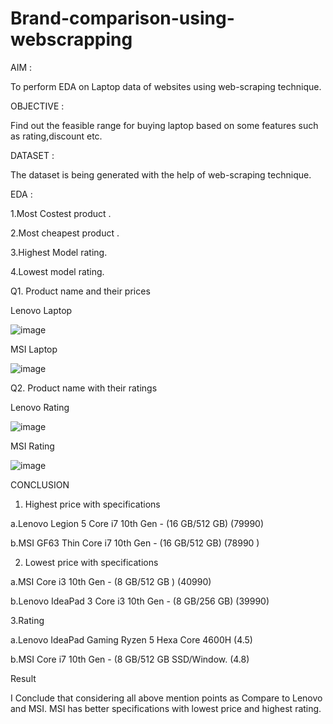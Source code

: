 # Brand-comparison-using-webscrapping
AIM :

To perform EDA on Laptop data of  websites using web-scraping technique.

OBJECTIVE :

Find out the feasible range for buying laptop based on some features such as rating,discount etc.

DATASET :

The dataset is being generated with the help of web-scraping technique.

EDA :

1.Most Costest product .

2.Most cheapest product .

3.Highest Model rating.

4.Lowest  model rating.


Q1. Product name and their prices

 Lenovo Laptop
 
![image](https://user-images.githubusercontent.com/97669589/149313938-d65dd201-e6be-4e58-aa72-43c3453eaf1f.png)

MSI Laptop

![image](https://user-images.githubusercontent.com/97669589/149315691-370e31c8-70ff-4350-839d-bb265782ab34.png)

Q2. Product name with their ratings

Lenovo Rating

![image](https://user-images.githubusercontent.com/97669589/150381279-75fa38db-3eee-4006-b31d-e22cc8d5d74e.png)

MSI Rating

![image](https://user-images.githubusercontent.com/97669589/150381636-5202de01-716a-4939-94eb-14b2660dc243.png)


CONCLUSION

1. Highest price with specifications

 a.Lenovo Legion 5 Core i7 10th Gen - (16 GB/512 GB) (79990)

 b.MSI GF63 Thin Core i7 10th Gen - (16 GB/512 GB)  (78990	)

2. Lowest price with specifications

  a.MSI Core i3 10th Gen - (8 GB/512 GB ) (40990)

  b.Lenovo IdeaPad 3 Core i3 10th Gen - (8 GB/256 GB) (39990)

  3.Rating

a.Lenovo IdeaPad Gaming Ryzen 5 Hexa Core 4600H  (4.5)


b.MSI Core i7 10th Gen - (8 GB/512 GB SSD/Window. (4.8)
   
   
Result

I  Conclude that considering all above mention points as Compare to Lenovo and MSI. MSI has better specifications with lowest price and highest rating.



       
    
